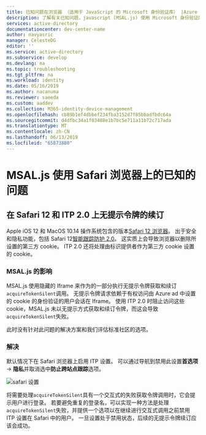 ```yaml
---
title: 已知问题在浏览器 （适用于 JavaScript 的 Microsoft 身份验证库） |Azure
description: 了解有关已知问题，javascript (MSAL.js) 使用 Microsoft 身份验证库时使用 Safari 浏览器。
services: active-directory
documentationcenter: dev-center-name
author: navyasric
manager: CelesteDG
editor: ''
ms.service: active-directory
ms.subservice: develop
ms.devlang: na
ms.topic: troubleshooting
ms.tgt_pltfrm: na
ms.workload: identity
ms.date: 05/16/2019
ms.author: nacanuma
ms.reviewer: saeeda
ms.custom: aaddev
ms.collection: M365-identity-device-management
ms.openlocfilehash: cb89b1ef4dbbef234fba3152d7f85bbadfbdc64a
ms.sourcegitcommit: d4dfbc34a1f03488e1b7bc5e711a11b72c717ada
ms.translationtype: MT
ms.contentlocale: zh-CN
ms.lasthandoff: 06/13/2019
ms.locfileid: "65873880"
---
```

# <a name="known-issues-on-safari-browser-with-msaljs"></a>MSAL.js 使用 Safari 浏览器上的已知的问题 

## <a name="silent-token-renewal-on-safari-12-and-itp-20"></a>在 Safari 12 和 ITP 2.0 上无提示令牌的续订

Apple iOS 12 和 MacOS 10.14 操作系统包含的版本[Safari 12 浏览器](https://developer.apple.com/safari/whats-new/)。 出于安全和隐私功能，包括 Safari 12[智能跟踪防护 2.0](https://webkit.org/blog/8311/intelligent-tracking-prevention-2-0/)。 这实质上会导致浏览器以删除所设置的第三方 cookie。 ITP 2.0 还将处理由标识提供者作为第三方 cookie 设置的 cookie。

### <a name="impact-on-msaljs"></a>MSAL.js 的影响

MSAL.js 使用隐藏的 Iframe 来作为的一部分执行无提示令牌获取和续订`acquireTokenSilent`调用。 无提示令牌请求依赖于有权访问由 Azure ad 中设置的 cookie 的身份验证的用户会话在 Iframe。 使用 ITP 2.0 时阻止访问这些 cookie，MSAL.js 未以无提示方式获取和续订令牌，而这会导致`acquireTokenSilent`失败。

此时没有针对此问题的解决方案和我们评估标准社区的选项。

### <a name="work-around"></a>解决

默认情况下在 Safari 浏览器上启用 ITP 设置。 可以通过导航到禁用此设置**首选项** -> **隐私**并取消选中**防止跨站点跟踪**选项。

![safari 设置](./media/msal-js-known-issue-safari-browser/safari.png)

将需要处理`acquireTokenSilent`具有一个交互式的失败获取令牌调用时，它会提示用户进行登录。
若要避免重复的登录名，可以实现一种方法是处理`acquireTokenSilent`失败，并提供一个选项以在继续进行交互式调用之前禁用 ITP 设置在 Safari 中的用户。 一旦设置处于禁用状态，后续的无提示令牌续订应该会成功。
